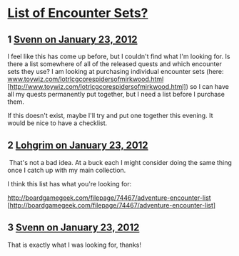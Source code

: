 # [List of Encounter Sets?](https://community.fantasyflightgames.com/topic/59394-list-of-encounter-sets/)

## 1 [Svenn on January 23, 2012](https://community.fantasyflightgames.com/topic/59394-list-of-encounter-sets/?do=findComment&comment=583508)

I feel like this has come up before, but I couldn't find what I'm looking for. Is there a list somewhere of all of the released quests and which encounter sets they use? I am looking at purchasing individual encounter sets (here: www.toywiz.com/lotrlcgcorespidersofmirkwood.html [http://www.toywiz.com/lotrlcgcorespidersofmirkwood.html]) so I can have all my quests permanently put together, but I need a list before I purchase them.

If this doesn't exist, maybe I'll try and put one together this evening. It would be nice to have a checklist.

## 2 [Lohgrim on January 23, 2012](https://community.fantasyflightgames.com/topic/59394-list-of-encounter-sets/?do=findComment&comment=583555)

 That's not a bad idea. At a buck each I might consider doing the same thing once I catch up with my main collection.

I think this list has what you're looking for:

http://boardgamegeek.com/filepage/74467/adventure-encounter-list [http://boardgamegeek.com/filepage/74467/adventure-encounter-list]

## 3 [Svenn on January 23, 2012](https://community.fantasyflightgames.com/topic/59394-list-of-encounter-sets/?do=findComment&comment=583570)

That is exactly what I was looking for, thanks!

